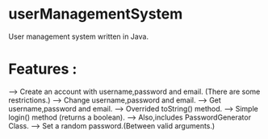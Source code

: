 # userManagementSystem
User management system written in Java.

# Features :

--> Create an account with username,password and email. (There are some restrictions.)
--> Change username,password and email.
--> Get username,password and email.
--> Overrided toString() method.
--> Simple login() method (returns a boolean).
--> Also,includes PasswordGenerator Class.
--> Set a random password.(Between valid arguments.)

